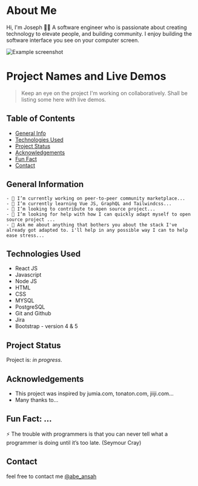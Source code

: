 # About Me
Hi, I'm Joseph 👋🏾 
A software engineer who is passionate about creating technology to elevate people, and building community. I enjoy building the software interface you see on your computer screen.

![Example screenshot](https://pbs.twimg.com/profile_banners/2289852416/1574342990/1080x360)

# Project Names and Live Demos
> Keep an eye on the project I'm working on collaboratively. Shall be listing some here with live demos.
> <!-- If you have the project hosted somewhere, include the link here. -->

## Table of Contents
* [General Info](#general-information)
* [Technologies Used](#technologies-used)
* [Project Status](#project-status)
* [Acknowledgements](#acknowledgements)
* [Fun Fact](#fun-fact)
* [Contact](#contact)
<!-- * [License](#license) -->


## General Information
```
- 🔭 I’m currently working on peer-to-peer community marketplace...
- 🌱 I’m currently learning Vue JS, GraphQL and Tailwindcss...
- 👯 I’m looking to contribute to open source project...
- 🤔 I’m looking for help with how I can quickly adapt myself to open source project ...
- 💬 Ask me about anything that bothers you about the stack I've already got adapted to. i'll help in any possible way I can to help ease stress...
```
<!-- You don't have to answer all the questions - just the ones relevant to your project. -->


## Technologies Used
- React JS 
- Javascript 
- Node JS
- HTML
- CSS
- MYSQL
- PostgreSQL
- Git and Github
- Jira
- Bootstrap - version 4 & 5


## Project Status
Project is: _in progress_.


## Acknowledgements
- This project was inspired by jumia.com, tonaton.com, jiiji.com...
- Many thanks to...


## Fun Fact: ...
⚡ The trouble with programmers is that you can never tell what a programmer is doing until it’s too late. (Seymour Cray)

## Contact
 feel free to contact me [@abe_ansah](https://www.linkedin.com/in/joseph-835977a5/)


<!-- Optional -->
<!-- ## License -->
<!-- This project is open source and available under the [... License](). -->

<!-- You don't have to include all sections - just the one's relevant to your project -->


